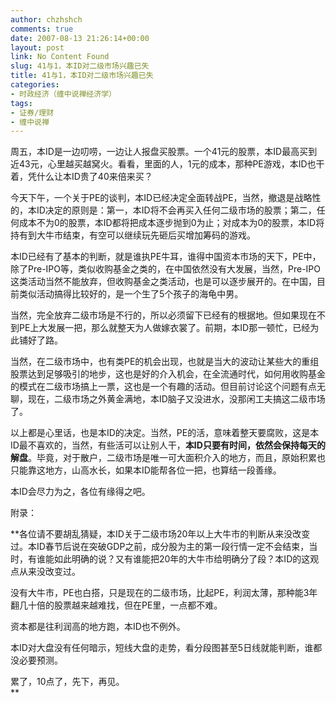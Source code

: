 ```yaml
---
author: chzhshch
comments: true
date: 2007-08-13 21:26:14+00:00
layout: post
link: No Content Found
slug: 41与1，本ID对二级市场兴趣已失
title: 41与1，本ID对二级市场兴趣已失
categories:
- 时政经济（缠中说禅经济学）
tags:
- 证券/理财
- 缠中说禅
---
```


			

周五，本ID是一边叨唠，一边让人报盘买股票。一个41元的股票，本ID最高买到近43元，心里越买越窝火。看看，里面的人，1元的成本，那种PE游戏，本ID也干着，凭什么让本ID贵了40来倍来买？

今天下午，一个关于PE的谈判，本ID已经决定全面转战PE，当然，撤退是战略性的，本ID决定的原则是：第一，本ID将不会再买入任何二级市场的股票；第二，任何成本不为0的股票，本ID都将把成本逐步抛到0为止；对成本为0的股票，本ID将持有到大牛市结束，有空可以继续玩先砸后买增加筹码的游戏。

本ID已经有了基本的判断，就是谁执PE牛耳，谁得中国资本市场的天下，PE中，除了Pre-IPO等，类似收购基金之类的，在中国依然没有大发展，当然，Pre-IPO这类活动当然不能放弃，但收购基金之类活动，也是可以逐步展开的。在中国，目前类似活动搞得比较好的，是一个生了5个孩子的海龟中男。

当然，完全放弃二级市场是不行的，所以必须留下已经有的根据地。但如果现在不到PE上大发展一把，那么就整天为人做嫁衣裳了。前期，本ID那一顿忙，已经为此铺好了路。

当然，在二级市场中，也有类PE的机会出现，也就是当大的波动让某些大的重组股票达到足够吸引的地步，这也是好的介入机会，在全流通时代，如何用收购基金的模式在二级市场搞上一票，这也是一个有趣的活动。但目前讨论这个问题有点无聊，现在，二级市场之外黄金满地，本ID脑子又没进水，没那闲工夫搞这二级市场了。

以上都是心里话，也是本ID的决定。当然，PE的活，意味着整天要腐败，这是本ID最不喜欢的，当然，有些活可以让别人干，**本ID只要有时间，依然会保持每天的解盘**。毕竟，对于散户，二级市场是唯一可大面积介入的地方，而且，原始积累也只能靠这地方，山高水长，如果本ID能帮各位一把，也算结一段善缘。

本ID会尽力为之，各位有缘得之吧。

附录：

**各位请不要胡乱猜疑，本ID关于二级市场20年以上大牛市的判断从来没改变过。本ID春节后说在突破GDP之前，成分股为主的第一段行情一定不会结束，当时，有谁能如此明确的说？又有谁能把20年的大牛市给明确分了段？本ID的这观点从来没改变过。  
  
没有大牛市，PE也白搭，只是现在的二级市场，比起PE，利润太薄，那种能3年翻几十倍的股票越来越难找，但在PE里，一点都不难。  
  
资本都是往利润高的地方跑，本ID也不例外。  
  
本ID对大盘没有任何暗示，短线大盘的走势，看分段图甚至5日线就能判断，谁都没必要预测。  
  
累了，10点了，先下，再见。  
**
